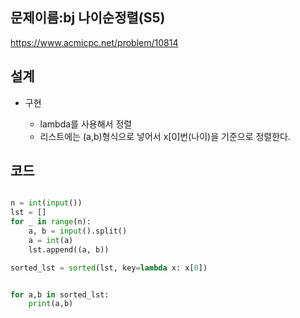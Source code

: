 <h2>문제이름:bj 나이순정렬(S5)  </h2>

https://www.acmicpc.net/problem/10814

<h2>설계</h2>

- 구현

  - lambda를 사용해서 정렬
  - 리스트에는 (a,b)형식으로 넣어서 x[0]번(나이)을 기준으로 정렬한다.
<h2>코드</h2>



```python

n = int(input())
lst = []
for _ in range(n):
    a, b = input().split()
    a = int(a)
    lst.append((a, b))

sorted_lst = sorted(lst, key=lambda x: x[0])


for a,b in sorted_lst:
    print(a,b)


```

